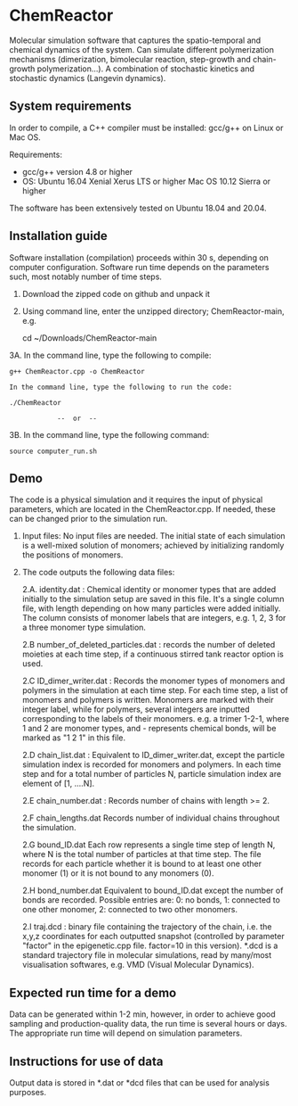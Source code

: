 # ChemReactor
Molecular simulation software that captures the spatio-temporal and chemical dynamics of the system. Can simulate different polymerization mechanisms (dimerization, bimolecular reaction, step-growth and chain-growth polymerization...). A combination of stochastic kinetics and stochastic dynamics (Langevin dynamics). 

System requirements
-------------------

In order to compile, a C++ compiler must be installed: gcc/g++ on Linux or Mac OS.

Requirements:
- gcc/g++ version 4.8 or higher
- OS: Ubuntu 16.04 Xenial Xerus LTS or higher
      Mac OS 10.12 Sierra or higher

The software has been extensively tested on Ubuntu 18.04 and 20.04.



Installation guide
------------------

Software installation (compilation) proceeds within 30 s, depending on computer configuration. Software run time depends on the parameters such, most notably number of time steps. 

1. Download the zipped code on github and unpack it
2. Using command line, enter the unzipped directory; ChemReactor-main, e.g.

    cd ~/Downloads/ChemReactor-main

3A. In the command line, type the following to compile: 

    g++ ChemReactor.cpp -o ChemReactor
    
    In the command line, type the following to run the code:

    ./ChemReactor

                --  or  --
3B. In the command line, type the following command:
     
    source computer_run.sh 



Demo
----

The code is a physical simulation and it requires the input of physical parameters, which are located in the ChemReactor.cpp. If needed, these can be changed prior to the simulation run.

1. Input files: 
   No input files are needed. The initial state of each simulation is a well-mixed solution of monomers; achieved by initializing randomly the positions of monomers.

2. The code outputs the following data files:

   2.A. identity.dat : Chemical identity or monomer types that are added initially to the simulation setup are saved in this file. It's a single column file, with length depending on how many particles were added initially. The column consists of monomer labels that are integers, e.g. 1, 2, 3 for a three monomer type simulation.

   2.B number_of_deleted_particles.dat : records the number of deleted moieties at each time step, if a continuous stirred tank reactor option is used.

   2.C ID_dimer_writer.dat : Records the monomer types of monomers and polymers in the simulation at each time step. For each time step, a list of monomers and polymers is written. Monomers are marked with their integer label, while for polymers, several integers are inputted corresponding to the labels of their monomers. e.g. a trimer 1-2-1, where 1 and 2 are monomer types, and - represents chemical bonds, will be marked as "1 2 1" in this file.

   2.D chain_list.dat : Equivalent to ID_dimer_writer.dat, except the particle simulation index is recorded for monomers and polymers. In each time step and for a total number of particles N, particle simulation index are element of [1, ....N].

   2.E chain_number.dat : Records number of chains with length >= 2.

   2.F chain_lengths.dat Records number of individual chains throughout the simulation.

   2.G bound_ID.dat Each row represents a single time step of length N, where N is the total number of particles at that time step. The file records for each particle whether it is bound to at least one other monomer (1) or it is not bound to any monomers (0).

   2.H bond_number.dat Equivalent to bound_ID.dat except the number of bonds are recorded. Possible entries are: 0: no bonds, 1: connected to one other monomer, 2: connected to two other monomers.

   2.I traj.dcd : binary file containing the trajectory of the chain, i.e. the x,y,z coordinates for each outputted snapshot (controlled by parameter "factor" in the epigenetic.cpp file. factor=10 in this version). *.dcd is a standard trajectory file in molecular simulations, read by many/most visualisation softwares, e.g. VMD (Visual Molecular Dynamics).


Expected run time for a demo
----------------------------

Data can be generated within 1-2 min, however, in order to achieve good sampling and production-quality data, the run time is several hours or days. The appropriate run time will depend on simulation parameters.


Instructions for use of data
----------------------------

Output data is stored in *.dat or *dcd files that can be used for analysis purposes.

